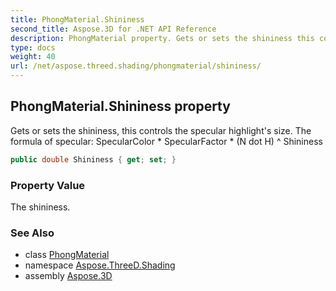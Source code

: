 ```yaml
---
title: PhongMaterial.Shininess
second_title: Aspose.3D for .NET API Reference
description: PhongMaterial property. Gets or sets the shininess this controls the specular highlights size. The formula of specular SpecularColor  SpecularFactor  N dot H  Shininess
type: docs
weight: 40
url: /net/aspose.threed.shading/phongmaterial/shininess/
---
```

## PhongMaterial.Shininess property

Gets or sets the shininess, this controls the specular highlight's size. The formula of specular: SpecularColor * SpecularFactor * (N dot H) ^ Shininess

```csharp
public double Shininess { get; set; }
```

### Property Value

The shininess.

### See Also

* class [PhongMaterial](../)
* namespace [Aspose.ThreeD.Shading](../../phongmaterial/)
* assembly [Aspose.3D](../../../)


